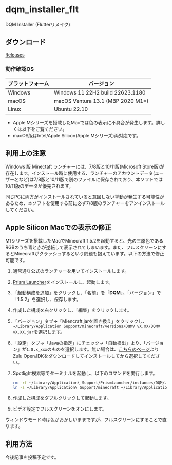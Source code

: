# dqm_installer_flt

DQM Installer (Flutterリメイク)

## ダウンロード

[Releases](https://github.com/chika3742/dqm_installer_flt/releases)

### 動作確認OS

| プラットフォーム | バージョン |
| --- | --- |
| Windows | Windows 11 22H2 build 22623.1180 |
| macOS | macOS Ventura 13.1 (MBP 2020 M1*) |
| Linux | Ubuntu 22.10 |

- Apple Mシリーズを搭載したMacでは色の表示に不具合が発生します。詳しくは以下をご覧ください。
- macOS版はIntel/Apple Silicon(Apple Mシリーズ)両対応です。

## 利用上の注意

Windows 版 Minectaft ランチャーには、7/8版と10/11版(Microsoft Store版)が存在します。インストール時に使用する、ランチャーのアカウントデータ(ユーザー名など)は7/8版と10/11版で別のファイルに保存されており、本ソフトでは10/11版のデータが優先されます。

同じPCに両方がインストールされていると意図しない挙動が発生する可能性があるため、本ソフトを使用する前に必ず7/8版のランチャーをアンインストールしてください。

## Apple Silicon Macでの表示の修正

M1シリーズを搭載したMacでMinecraft 1.5.2を起動すると、光の三原色であるRGBのうち青と赤が逆転して表示されてしまいます。また、フルスクリーンにするとMinecraftがクラッシュするという問題も抱えています。以下の方法で修正可能です。

1. 通常通り公式のランチャーを用いてインストールします。
2. [Prism Launcher](https://prismlauncher.org/download/mac/)をインストールし、起動します。
3. 「起動構成を追加」をクリックし、「名前」を「__DQM__」、「バージョン」で「1.5.2」を選択し、保存します。
4. 作成した構成を右クリックし、「編集」をクリックします。
5. 「バージョン」タブ→「Miencraft jarを置き換え」をクリックし、`~/Library/Application Support/minecraft/versions/DQMV vX.XX/DQMV vX.XX.jar`を選択します。
6. 「設定」タブ→「Javaの指定」にチェック→「自動検出」より、「バージョン」が`1.8.x_xxx`のものを選択します。無い場合は、[こちらのページ](https://www.azul.com/downloads/?version=java-8-lts&os=macos&package=jdk#zulu)よりZulu OpenJDKをダウンロードしてインストールしてから選択してください。
7. Spotlight検索等でターミナルを起動し、以下のコマンドを実行します。

    ```sh
    rm -rf ~/Library/Application\ Support/PrismLauncher/instances/DQM/.minecraft
    ln -s ~/Library/Application\ Support/minecraft ~/Library/Application\ Support/PrismLauncher/instances/DQM/.minecraft
    ```
8. 作成した構成をダブルクリックして起動します。
9. ビデオ設定でフルスクリーンをオンにします。

ウィンドウモード時は色がおかしいままですが、フルスクリーンにすることで直ります。

## 利用方法

今後記事を投稿予定です。
